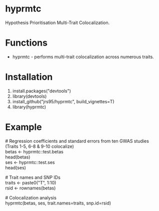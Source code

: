 # hyprmtc
Hypothesis Prioritisation Multi-Trait Colocalization.

# Functions
* hyprmtc - performs multi-trait colocalization across numerous traits.  

# Installation
1. install.packages("devtools")
2. library(devtools) 
3. install_github("jrs95/hyprmtc", build_vignettes=T)
4. library(hyprmtc)

# Example
\# Regression coefficients and standard errors from ten GWAS studies (Traits 1-5, 6-8 & 9-10 colocalize)  
betas <- hyprmtc::test.betas  
head(betas)  
ses <- hyprmtc::test.ses  
head(ses)  
  
\# Trait names and SNP IDs  
traits <- paste0("T", 1:10)  
rsid <- rownames(betas)  

\# Colocalization analysis  
hyprmtc(betas, ses, trait.names=traits, snp.id=rsid)  
